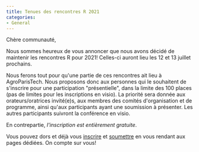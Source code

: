 ```yaml
---
title: Tenues des rencontres R 2021
categories:
- General
---
```


Chère communauté,

Nous sommes heureux de vous annoncer que nous avons décidé de
maintenir les rencontres R pour 2021! Celles-ci auront lieu les 12
et 13 juillet prochains.

Nous ferons tout pour qu'une partie de ces rencontres ait lieu à
AgroParisTech. Nous proposons donc aux personnes qui le souhaitent de
s'inscrire pour une participation "présentielle", dans la limite des 100
places (pas de limites pour les inscriptions en visio). La priorité sera donnée
aux orateurs/oratrices invité(e)s, aux membres des comités d'organisation
et de programme, ainsi qu'aux participants ayant une soumission à
présenter. Les autres participants suivront la conférence en visio.

En contrepartie, _l'inscription est entièrement gratuite_.

Vous pouvez dors et déjà vous [inscrire](inscription) et
[soumettre](soumission) en vous rendant aux pages dédiées. On compte
sur vous!






